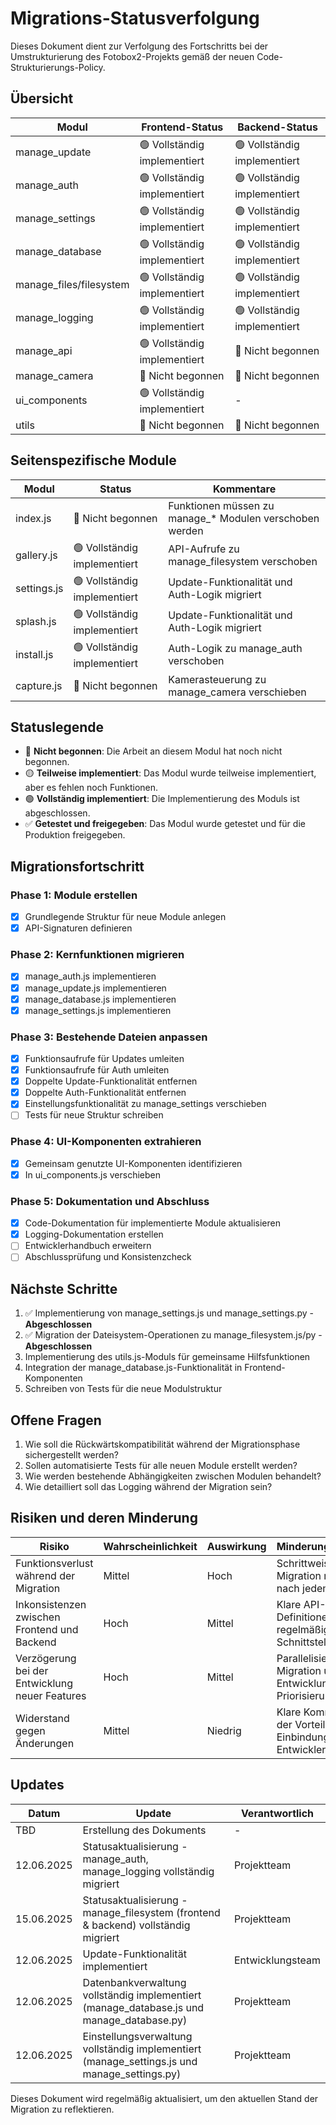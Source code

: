 # Migrations-Statusverfolgung

Dieses Dokument dient zur Verfolgung des Fortschritts bei der Umstrukturierung des Fotobox2-Projekts gemäß der neuen Code-Strukturierungs-Policy.

## Übersicht

| Modul                   | Frontend-Status               | Backend-Status               |
|-------------------------|-------------------------------|------------------------------|
| manage_update           | 🟢 Vollständig implementiert | 🟢 Vollständig implementiert |
| manage_auth             | 🟢 Vollständig implementiert | 🟢 Vollständig implementiert |
| manage_settings         | 🟢 Vollständig implementiert | 🟢 Vollständig implementiert |
| manage_database         | 🟢 Vollständig implementiert | 🟢 Vollständig implementiert |
| manage_files/filesystem | 🟢 Vollständig implementiert | 🟢 Vollständig implementiert |
| manage_logging          | 🟢 Vollständig implementiert | 🟢 Vollständig implementiert |
| manage_api              | 🟢 Vollständig implementiert | 🔴 Nicht begonnen            |
| manage_camera           | 🔴 Nicht begonnen            | 🔴 Nicht begonnen            |
| ui_components           | 🟢 Vollständig implementiert | -                            |
| utils                   | 🔴 Nicht begonnen            | 🔴 Nicht begonnen            |

## Seitenspezifische Module

| Modul | Status | Kommentare |
|-------|--------|------------|
| index.js | 🔴 Nicht begonnen | Funktionen müssen zu manage_* Modulen verschoben werden |
| gallery.js | 🟢 Vollständig implementiert | API-Aufrufe zu manage_filesystem verschoben |
| settings.js | 🟢 Vollständig implementiert | Update-Funktionalität und Auth-Logik migriert |
| splash.js | 🟢 Vollständig implementiert | Update-Funktionalität und Auth-Logik migriert |
| install.js | 🟢 Vollständig implementiert | Auth-Logik zu manage_auth verschoben |
| capture.js | 🔴 Nicht begonnen | Kamerasteuerung zu manage_camera verschieben |

## Statuslegende

- 🔴 **Nicht begonnen**: Die Arbeit an diesem Modul hat noch nicht begonnen.
- 🟡 **Teilweise implementiert**: Das Modul wurde teilweise implementiert, aber es fehlen noch Funktionen.
- 🟢 **Vollständig implementiert**: Die Implementierung des Moduls ist abgeschlossen.
- ✅ **Getestet und freigegeben**: Das Modul wurde getestet und für die Produktion freigegeben.

## Migrationsfortschritt

### Phase 1: Module erstellen

- [x] Grundlegende Struktur für neue Module anlegen
- [x] API-Signaturen definieren

### Phase 2: Kernfunktionen migrieren

- [x] manage_auth.js implementieren
- [x] manage_update.js implementieren
- [x] manage_database.js implementieren
- [x] manage_settings.js implementieren

### Phase 3: Bestehende Dateien anpassen

- [x] Funktionsaufrufe für Updates umleiten
- [x] Funktionsaufrufe für Auth umleiten
- [x] Doppelte Update-Funktionalität entfernen
- [x] Doppelte Auth-Funktionalität entfernen
- [x] Einstellungsfunktionalität zu manage_settings verschieben
- [ ] Tests für neue Struktur schreiben

### Phase 4: UI-Komponenten extrahieren

- [x] Gemeinsam genutzte UI-Komponenten identifizieren
- [x] In ui_components.js verschieben

### Phase 5: Dokumentation und Abschluss

- [x] Code-Dokumentation für implementierte Module aktualisieren
- [x] Logging-Dokumentation erstellen
- [ ] Entwicklerhandbuch erweitern
- [ ] Abschlussprüfung und Konsistenzcheck

## Nächste Schritte

1. ✅ Implementierung von manage_settings.js und manage_settings.py - **Abgeschlossen**
2. ✅ Migration der Dateisystem-Operationen zu manage_filesystem.js/py - **Abgeschlossen**
3. Implementierung des utils.js-Moduls für gemeinsame Hilfsfunktionen
4. Integration der manage_database.js-Funktionalität in Frontend-Komponenten
5. Schreiben von Tests für die neue Modulstruktur

## Offene Fragen

1. Wie soll die Rückwärtskompatibilität während der Migrationsphase sichergestellt werden?
2. Sollen automatisierte Tests für alle neuen Module erstellt werden?
3. Wie werden bestehende Abhängigkeiten zwischen Modulen behandelt?
4. Wie detailliert soll das Logging während der Migration sein?

## Risiken und deren Minderung

| Risiko | Wahrscheinlichkeit | Auswirkung | Minderungsstrategie |
|--------|------------------|------------|---------------------|
| Funktionsverlust während der Migration | Mittel | Hoch | Schrittweise Migration mit Tests nach jedem Schritt |
| Inkonsistenzen zwischen Frontend und Backend | Hoch | Mittel | Klare API-Definitionen und regelmäßige Schnittstellentests |
| Verzögerung bei der Entwicklung neuer Features | Hoch | Mittel | Parallelisierung von Migration und Entwicklung, klare Priorisierung |
| Widerstand gegen Änderungen | Mittel | Niedrig | Klare Kommunikation der Vorteile, Einbindung aller Entwickler |

## Updates

| Datum | Update | Verantwortlich |
|-------|--------|----------------|
| TBD | Erstellung des Dokuments | - |
| 12.06.2025 | Statusaktualisierung - manage_auth, manage_logging vollständig migriert | Projektteam |
| 15.06.2025 | Statusaktualisierung - manage_filesystem (frontend & backend) vollständig migriert | Projektteam |
| 12.06.2025 | Update-Funktionalität implementiert | Entwicklungsteam |
| 12.06.2025 | Datenbankverwaltung vollständig implementiert (manage_database.js und manage_database.py) | Projektteam |
| 12.06.2025 | Einstellungsverwaltung vollständig implementiert (manage_settings.js und manage_settings.py) | Projektteam |

Dieses Dokument wird regelmäßig aktualisiert, um den aktuellen Stand der Migration zu reflektieren.
